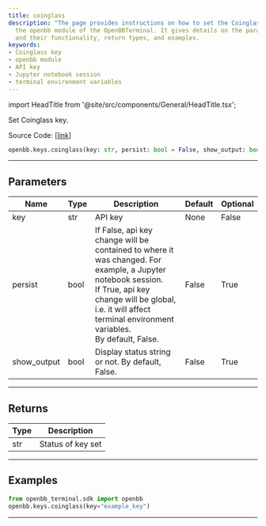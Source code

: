 ```yaml
---
title: coinglass
description: "The page provides instructions on how to set the Coinglass key using"
  the openbb module of the OpenBBTerminal. It gives details on the parameters used
  and their functionality, return types, and examples.
keywords:
- Coinglass key
- openbb module
- API key
- Jupyter notebook session
- terminal environment variables
---
```


import HeadTitle from '@site/src/components/General/HeadTitle.tsx';

<HeadTitle title="keys.coinglass - Reference | OpenBB SDK Docs" />

Set Coinglass key.

Source Code: [[link](https://github.com/OpenBB-finance/OpenBBTerminal/tree/main/openbb_terminal/keys_model.py#L1853)]

```python
openbb.keys.coinglass(key: str, persist: bool = False, show_output: bool = False)
```

---

## Parameters

| Name | Type | Description | Default | Optional |
| ---- | ---- | ----------- | ------- | -------- |
| key | str | API key | None | False |
| persist | bool | If False, api key change will be contained to where it was changed. For example, a Jupyter notebook session.<br/>If True, api key change will be global, i.e. it will affect terminal environment variables.<br/>By default, False. | False | True |
| show_output | bool | Display status string or not. By default, False. | False | True |


---

## Returns

| Type | Description |
| ---- | ----------- |
| str | Status of key set |
---

## Examples

```python
from openbb_terminal.sdk import openbb
openbb.keys.coinglass(key="example_key")
```

---
